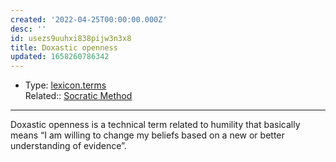 ```yaml
---
created: '2022-04-25T00:00:00.000Z'
desc: ''
id: usezs9uuhxi838pijw3n3x8
title: Doxastic openness
updated: 1658260786342
---
```

   
   
- Type: [lexicon.terms](../unsorted/lexicon.terms.md)   
Related::  [Socratic Method](../archive/socratic%20method.md)   
   
   
---   
   
Doxastic openness is a technical term related to humility that basically means “I am willing to change my beliefs based on a new or better understanding of evidence”.